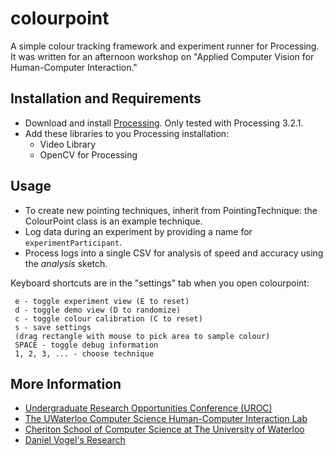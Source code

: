 # colourpoint
A simple colour tracking framework and experiment runner for Processing. It was written for an afternoon workshop on "Applied Computer Vision for Human-Computer Interaction." 

## Installation and Requirements

* Download and install [Processing](www.processing.org/download). Only tested with Processing 3.2.1.
* Add these libraries to you Processing installation:
  * Video Library
  * OpenCV for Processing

## Usage

* To create new pointing techniques, inherit from PointingTechnique: the ColourPoint class is an example technique.
* Log data during an experiment by providing a name for `experimentParticipant`.
* Process logs into a single CSV for analysis of speed and accuracy using the *analysis* sketch.

Keyboard shortcuts are in the "settings" tab when you open colourpoint:
```
 e - toggle experiment view (E to reset)
 d - toggle demo view (D to randomize)
 c - toggle colour calibration (C to reset)
 s - save settings
 (drag rectangle with mouse to pick area to sample colour)
 SPACE - toggle debug information
 1, 2, 3, ... - choose technique
```

## More Information

* [Undergraduate Research Opportunities Conference (UROC)](https://cs.uwaterloo.ca/conferences/uroc/2016)
* [The UWaterloo Computer Science Human-Computer Interaction Lab](http://hci.cs.uwaterloo.ca/)
* [Cheriton School of Computer Science at The University of Waterloo](https://cs.uwaterloo.ca/)
* [Daniel Vogel's Research](http://www.nonsequitoria.com/)



